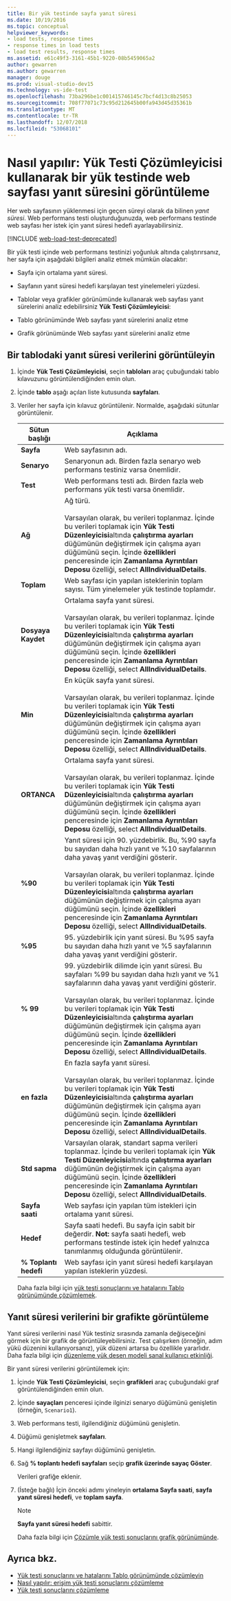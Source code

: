 ```yaml
---
title: Bir yük testinde sayfa yanıt süresi
ms.date: 10/19/2016
ms.topic: conceptual
helpviewer_keywords:
- load tests, response times
- response times in load tests
- load test results, response times
ms.assetid: e61c49f3-3161-45b1-9220-08b5459065a2
author: gewarren
ms.author: gewarren
manager: douge
ms.prod: visual-studio-dev15
ms.technology: vs-ide-test
ms.openlocfilehash: 73ba296be1c001415746145c7bcf4d13c8b25053
ms.sourcegitcommit: 708f77071c73c95d212645b00fa943d45d35361b
ms.translationtype: MT
ms.contentlocale: tr-TR
ms.lasthandoff: 12/07/2018
ms.locfileid: "53068101"
---
```

# <a name="how-to-view-web-page-response-time-in-a-load-test-using-the-load-test-analyzer"></a>Nasıl yapılır: Yük Testi Çözümleyicisi kullanarak bir yük testinde web sayfası yanıt süresini görüntüleme

Her web sayfasının yüklenmesi için geçen süreyi olarak da bilinen *yanıt süresi*. Web performans testi oluşturduğunuzda, web performans testinde web sayfası her istek için yanıt süresi hedefi ayarlayabilirsiniz.

[!INCLUDE [web-load-test-deprecated](includes/web-load-test-deprecated.md)]

Bir yük testi içinde web performans testinizi yoğunluk altında çalıştırırsanız, her sayfa için aşağıdaki bilgileri analiz etmek mümkün olacaktır:

-   Sayfa için ortalama yanıt süresi.

-   Sayfanın yanıt süresi hedefi karşılayan test yinelemeleri yüzdesi.

-   Tablolar veya grafikler görünümünde kullanarak web sayfası yanıt sürelerini analiz edebilirsiniz **Yük Testi Çözümleyicisi**:

-   Tablo görünümünde Web sayfası yanıt sürelerini analiz etme

-   Grafik görünümünde Web sayfası yanıt sürelerini analiz etme

## <a name="view-response-time-data-in-a-table"></a>Bir tablodaki yanıt süresi verilerini görüntüleyin

1. İçinde **Yük Testi Çözümleyicisi**, seçin **tabloları** araç çubuğundaki tablo kılavuzunu görüntülendiğinden emin olun.

2. İçinde **tablo** aşağı açılan liste kutusunda **sayfaları**.

3. Veriler her sayfa için kılavuz görüntülenir. Normalde, aşağıdaki sütunlar görüntülenir.

   |Sütun başlığı|Açıklama|
   |-|-|
   |**Sayfa**|Web sayfasının adı.|
   |**Senaryo**|Senaryonun adı. Birden fazla senaryo web performans testiniz varsa önemlidir.|
   |**Test**|Web performans testi adı. Birden fazla web performans yük testi varsa önemlidir.|
   |**Ağ**|Ağ türü.<br /><br /> Varsayılan olarak, bu verileri toplanmaz. İçinde bu verileri toplamak için **Yük Testi Düzenleyicisi**altında **çalıştırma ayarları** düğümünün değiştirmek için çalışma ayarı düğümünü seçin. İçinde **özellikleri** penceresinde için **Zamanlama Ayrıntıları Deposu** özelliği, select **AllIndividualDetails**.|
   |**Toplam**|Web sayfası için yapılan isteklerinin toplam sayısı. Tüm yinelemeler yük testinde toplamdır.|
   |**Dosyaya Kaydet**|Ortalama sayfa yanıt süresi.<br /><br /> Varsayılan olarak, bu verileri toplanmaz. İçinde bu verileri toplamak için **Yük Testi Düzenleyicisi**altında **çalıştırma ayarları** düğümünün değiştirmek için çalışma ayarı düğümünü seçin. İçinde **özellikleri** penceresinde için **Zamanlama Ayrıntıları Deposu** özelliği, select **AllIndividualDetails**.|
   |**Min**|En küçük sayfa yanıt süresi.<br /><br /> Varsayılan olarak, bu verileri toplanmaz. İçinde bu verileri toplamak için **Yük Testi Düzenleyicisi**altında **çalıştırma ayarları** düğümünün değiştirmek için çalışma ayarı düğümünü seçin. İçinde **özellikleri** penceresinde için **Zamanlama Ayrıntıları Deposu** özelliği, select **AllIndividualDetails**.|
   |**ORTANCA**|Ortalama sayfa yanıt süresi.<br /><br /> Varsayılan olarak, bu verileri toplanmaz. İçinde bu verileri toplamak için **Yük Testi Düzenleyicisi**altında **çalıştırma ayarları** düğümünün değiştirmek için çalışma ayarı düğümünü seçin. İçinde **özellikleri** penceresinde için **Zamanlama Ayrıntıları Deposu** özelliği, select **AllIndividualDetails**.|
   |**%90**|Yanıt süresi için 90. yüzdebirlik. Bu, %90 sayfa bu sayıdan daha hızlı yanıt ve %10 sayfalarının daha yavaş yanıt verdiğini gösterir.<br /><br /> Varsayılan olarak, bu verileri toplanmaz. İçinde bu verileri toplamak için **Yük Testi Düzenleyicisi**altında **çalıştırma ayarları** düğümünün değiştirmek için çalışma ayarı düğümünü seçin. İçinde **özellikleri** penceresinde için **Zamanlama Ayrıntıları Deposu** özelliği, select **AllIndividualDetails**.|
   |**%95**|95. yüzdebirlik için yanıt süresi. Bu %95 sayfa bu sayıdan daha hızlı yanıt ve %5 sayfalarının daha yavaş yanıt verdiğini gösterir.|
   |**% 99**|99. yüzdebirlik dilimde için yanıt süresi. Bu sayfaları %99 bu sayıdan daha hızlı yanıt ve %1 sayfalarının daha yavaş yanıt verdiğini gösterir.<br /><br /> Varsayılan olarak, bu verileri toplanmaz. İçinde bu verileri toplamak için **Yük Testi Düzenleyicisi**altında **çalıştırma ayarları** düğümünün değiştirmek için çalışma ayarı düğümünü seçin. İçinde **özellikleri** penceresinde için **Zamanlama Ayrıntıları Deposu** özelliği, select **AllIndividualDetails**.|
   |**en fazla**|En fazla sayfa yanıt süresi.<br /><br /> Varsayılan olarak, bu verileri toplanmaz. İçinde bu verileri toplamak için **Yük Testi Düzenleyicisi**altında **çalıştırma ayarları** düğümünün değiştirmek için çalışma ayarı düğümünü seçin. İçinde **özellikleri** penceresinde için **Zamanlama Ayrıntıları Deposu** özelliği, select **AllIndividualDetails**.|
   |**Std sapma**|Varsayılan olarak, standart sapma verileri toplanmaz. İçinde bu verileri toplamak için **Yük Testi Düzenleyicisi**altında **çalıştırma ayarları** düğümünün değiştirmek için çalışma ayarı düğümünü seçin. İçinde **özellikleri** penceresinde için **Zamanlama Ayrıntıları Deposu** özelliği, select **AllIndividualDetails**.|
   |**Sayfa saati**|Web sayfası için yapılan tüm istekleri için ortalama yanıt süresi.|
   |**Hedef**|Sayfa saati hedefi. Bu sayfa için sabit bir değerdir. **Not:** sayfa saati hedefi, web performans testinde istek için hedef yalnızca tanımlanmış olduğunda görüntülenir.|
   |**% Toplantı hedefi**|Web sayfası için yanıt süresi hedefi karşılayan yapılan isteklerin yüzdesi.|

   Daha fazla bilgi için [yük testi sonuçlarını ve hatalarını Tablo görünümünde çözümlemek](../test/analyze-load-test-results-and-errors-in-the-tables-view.md).

## <a name="view-response-time-data-in-a-graph"></a>Yanıt süresi verilerini bir grafikte görüntüleme

Yanıt süresi verilerini nasıl Yük testiniz sırasında zamanla değişeceğini görmek için bir grafik de görüntüleyebilirsiniz. Test çalışırken (örneğin, adım yükü düzenini kullanıyorsanız), yük düzeni artarsa bu özellikle yararlıdır. Daha fazla bilgi için [düzenleme yük desen modeli sanal kullanıcı etkinliği](../test/edit-load-patterns-to-model-virtual-user-activities.md).

Bir yanıt süresi verilerini görüntülemek için:

1. İçinde **Yük Testi Çözümleyicisi**, seçin **grafikleri** araç çubuğundaki graf görüntülendiğinden emin olun.

2. İçinde **sayaçları** penceresi içinde ilginizi senaryo düğümünü genişletin (örneğin, `Scenario1`).

3. Web performans testi, ilgilendiğiniz düğümünü genişletin.

4. Düğümü genişletmek **sayfaları**.

5. Hangi ilgilendiğiniz sayfayı düğümünü genişletin.

6. Sağ **% toplantı hedefi sayfaları** seçip **grafik üzerinde sayaç Göster**.

    Verileri grafiğe eklenir.

7. (İsteğe bağlı) İçin önceki adımı yineleyin **ortalama Sayfa saati**, **sayfa yanıt süresi hedefi**, ve **toplam sayfa**.

   > [!NOTE]
   > **Sayfa yanıt süresi hedefi** sabittir.

   Daha fazla bilgi için [Çözümle yük testi sonuçlarını grafik görünümünde](../test/analyze-load-test-results-in-the-graphs-view.md).

## <a name="see-also"></a>Ayrıca bkz.

- [Yük testi sonuçlarını ve hatalarını Tablo görünümünde çözümleyin](../test/analyze-load-test-results-and-errors-in-the-tables-view.md)
- [Nasıl yapılır: erişim yük testi sonuçlarını çözümleme](../test/how-to-access-load-test-results-for-analysis.md)
- [Yük testi sonuçlarını çözümleme](../test/analyze-load-test-results-using-the-load-test-analyzer.md)